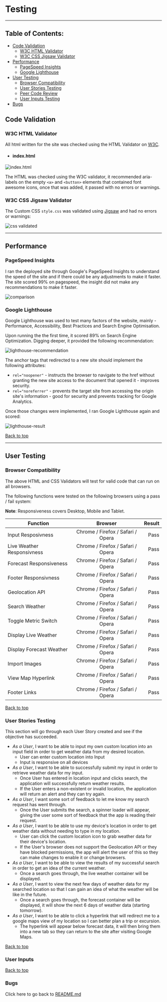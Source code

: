 # Testing

---

## Table of Contents:

- [Code Validation](#code-validation)
  - [W3C HTML Validator](#w3c-html-validator)
  - [W3C CSS Jigsaw Validator](#w3c-css-jigsaw-validator)
- [Performance](#performance)
  - [PageSpeed Insights](#pagespeed-insights)
  - [Google Lighthouse](https://github.com/kenwilde1/crate-o-wine/blob/main/TESTING.md#google-lighthouse)
- [User Testing](#user-testing)
  - [Browser Compatibility](#browser-compatibility)
  - [User Stories Testing](#user-stories-testing)
  - [Peer Code Review](#peer-code-review)
  - [User Inputs Testing](#user-inputs)
- [Bugs](#bugs)

## Code Validation

### W3C HTML Validator

All html written for the site was checked using the HTML Validator on [W3C](https://validator.w3.org/).

- #### index.html

<img src="./markdown-images/html-validator.png" alt="index.html">

The HTML was checked using the W3C validator, it recommended aria-labels on the empty `<a>` and `<button>` elements that contained font awesome icons, once that was added, it passed with no errors or warnings.

### W3C CSS Jigsaw Validator

The Custom CSS `style.css` was validated using [Jigsaw](https://jigsaw.w3.org/css-validator/validator) and had no errors or warnings:

<img src="./markdown-images/css-validator.png" alt="css validated">

---

## Performance

### PageSpeed Insights

I ran the deployed site through Google's PageSpeed Insights to understand the speed of the site and if there could be any adjustments to make it faster. The site scored 99% on pagespeed, the insight did not make any recommendations to make it faster.

<img src="./markdown-images/pagespeed-insights.png" alt="comparison">

### Google Lighthouse

Google Lighthouse was used to test many factors of the website, mainly - Performance, Accessibility, Best Practices and Search Engine Optimisation.

Upon running the the first time, it scored 89% on Search Engine Optimization. Digging deeper, it provided the following recommendation:

<img src="./markdown-images/lighthouse-recommendation.png" alt="lighthouse-recommendation"/><br />

The anchor tags that redirected to a new site should implement the following attributes:

- `rel="noopener"` - instructs the browser to navigate to the href without granting the new site access to the document that opened it - improves security.
- `rel="noreferrer"` - prevents the target site from accessing the origin site's information - good for security and prevents tracking for Google Analytics.

Once those changes were implemented, I ran Google Lighthouse again and scored:

<img src="./markdown-images/lighthouse-result.png" alt="lighthouse-result"/><br />

[Back to top](#table-of-contents)

---

## User Testing

### Browser Compatibility

The above HTML and CSS Validators will test for valid code that can run on all browsers.

The following functions were tested on the following browsers using a pass / fail system:

**Note**: Responsiveness covers Desktop, Mobile and Tablet.

| Function                   |              Browser              | Result |
| -------------------------- | :-------------------------------: | -----: |
| Input Resposivness         | Chrome / Firefox / Safari / Opera |   Pass |
| Live Weather Responsivness | Chrome / Firefox / Safari / Opera |   Pass |
| Forecast Responsiveness    | Chrome / Firefox / Safari / Opera |   Pass |
| Footer Responsivness       | Chrome / Firefox / Safari / Opera |   Pass |
| Geolocation API            | Chrome / Firefox / Safari / Opera |   Pass |
| Search Weather             | Chrome / Firefox / Safari / Opera |   Pass |
| Toggle Metric Switch       | Chrome / Firefox / Safari / Opera |   Pass |
| Display Live Weather       | Chrome / Firefox / Safari / Opera |   Pass |
| Display Forecast Weather   | Chrome / Firefox / Safari / Opera |   Pass |
| Import Images              | Chrome / Firefox / Safari / Opera |   Pass |
| View Map Hyperlink         | Chrome / Firefox / Safari / Opera |   Pass |
| Footer Links               | Chrome / Firefox / Safari / Opera |   Pass |

[Back to top](#table-of-contents)

### User Stories Testing

This section will go through each User Story created and see if the objective has succeeded.

- _As a User_, I want to be able to input my own custom location into an input field in order to get weather data from my desired location.
  - User can enter custom location into Input
  - Input is responsive on all devices
    <br>
- _As a User_, I want to be able to successfully submit my input in order to retrieve weather data for my input.
  - Once User has entered in location input and clicks search, the application will successfully return weather results.
  - If the User enters a non-existent or invalid location, the application will return an alert and they can try again.
    <br>
- _As a User_, I want some sort of feedback to let me know my search request has went through.
  - Once the User submits the search, a spinner loader will appear, giving the user some sort of feedback that the app is reading their request.
    <br>
- _As a User_, I want to be able to use my device's location in order to get weather data without needing to type in my location.
  - User can click the custom location icon to grab weather data for their device's location.
  - If the User's browser does not support the Geolocation API or they have blocked permissions, the app will alert the user of this so they can make changes to enable it or change browsers.
    <br>
- _As a User_, I want to be able to view the results of my successful search in order to get an idea of the current weather.
  - Once a search goes through, the live weather container will be displayed.
    <br>
- _As a User_, I want to view the next few days of weather data for my searched location so that I can gain an idea of what the weather will be like in the future.
  - Once a search goes through, the forecast container will be displayed, it will show the next 6 days of weather data (starting tomorrow).
    <br>
- _As a User_, I want to be able to click a hyperlink that will redirect me to a google maps view of my location so I can better plan a trip or excursion.
  - The hyperlink will appear below forecast data, it will then bring them into a new tab so they can return to the site after visiting Google Maps.

[Back to top](#table-of-contents)

### User Inputs

[Back to top](#table-of-contents)

### Bugs

Click here to go back to [README.md](https://github.com/kenwilde1/crate-o-wine/blob/main/TESTING.md#testing)
